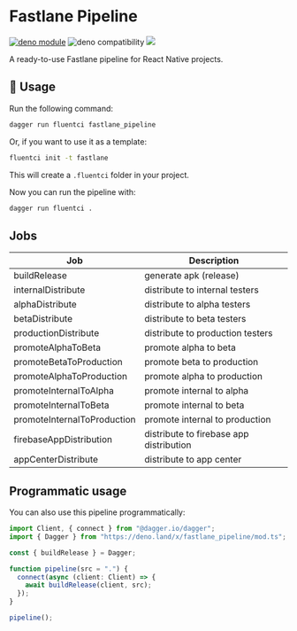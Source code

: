 # Fastlane Pipeline

[![deno module](https://shield.deno.dev/x/fastlane_pipeline)](https://deno.land/x/fastlane_pipeline)
![deno compatibility](https://shield.deno.dev/deno/^1.34)
[![](https://img.shields.io/codecov/c/gh/fluent-ci-templates/fastlane-pipeline)](https://codecov.io/gh/fluent-ci-templates/fastlane-pipeline)

A ready-to-use Fastlane pipeline for React Native projects.

## 🚀 Usage

Run the following command:

```bash
dagger run fluentci fastlane_pipeline
```

Or, if you want to use it as a template:

```bash
fluentci init -t fastlane
```

This will create a `.fluentci` folder in your project.

Now you can run the pipeline with:

```bash
dagger run fluentci .
```

## Jobs

| Job                          | Description                            |
| --------------------------- | --------------------------------------- |
| buildRelease                | generate apk (release)                  |
| internalDistribute          | distribute to internal testers          |
| alphaDistribute             | distribute to alpha testers             |
| betaDistribute              | distribute to beta testers              |
| productionDistribute        | distribute to production testers        |
| promoteAlphaToBeta          | promote alpha to beta                   |
| promoteBetaToProduction     | promote beta to production              |
| promoteAlphaToProduction    | promote alpha to production             |
| promoteInternalToAlpha      | promote internal to alpha               |
| promoteInternalToBeta       | promote internal to beta                |
| promoteInternalToProduction | promote internal to production          |
| firebaseAppDistribution     | distribute to firebase app distribution |
| appCenterDistribute         | distribute to app center                |

## Programmatic usage

You can also use this pipeline programmatically:

```ts
import Client, { connect } from "@dagger.io/dagger";
import { Dagger } from "https://deno.land/x/fastlane_pipeline/mod.ts";

const { buildRelease } = Dagger;

function pipeline(src = ".") {
  connect(async (client: Client) => {
    await buildRelease(client, src);
  });
}

pipeline();
```
